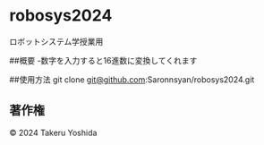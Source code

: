 # robosys2024
ロボットシステム学授業用

##概要
-数字を入力すると16進数に変換してくれます

##使用方法
git clone git@github.com:Saronnsyan/robosys2024.git

## 著作権
© 2024 Takeru Yoshida
